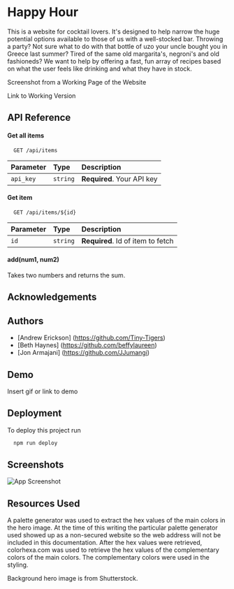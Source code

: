 # Happy Hour

This is a website for cocktail lovers. It's designed to help narrow the huge potential options available to those of us with a well-stocked bar. Throwing a party? Not sure what to do with that bottle of uzo your uncle bought you in Greece last summer? Tired of the same old margarita's, negroni's and old fashioneds? We want to help by offering a fast, fun array of recipes based on what the user feels like drinking and what they have in stock.


Screenshot from a Working Page of the Website

Link to Working Version
## API Reference

#### Get all items

```http://www.thecocktaildb.com/api/json/v1/1/filter.php?c=Cocktail
  GET /api/items
```

| Parameter | Type     | Description                |
| :-------- | :------- | :------------------------- |
| `api_key` | `string` | **Required**. Your API key |

#### Get item

```http
  GET /api/items/${id}
```

| Parameter | Type     | Description                       |
| :-------- | :------- | :-------------------------------- |
| `id`      | `string` | **Required**. Id of item to fetch |

#### add(num1, num2)

Takes two numbers and returns the sum.


## Acknowledgements


## Authors

* [Andrew Erickson] (https://github.com/Tiny-Tigers)
* [Beth Haynes]  (https://github.com/beffylaureen)
* [Jon Armajani] (https://github.com/JJumangi) 




## Demo

Insert gif or link to demo


## Deployment

To deploy this project run

```bash
  npm run deploy
```


## Screenshots

![App Screenshot](https://via.placeholder.com/468x300?text=App+Screenshot+Here)

## Resources Used

A palette generator was used to extract the hex values of the main colors in the hero image.  At the time of this writing the particular palette generator used showed up as a non-secured website so the web address will not be included in this documentation.  After the hex values were retrieved, colorhexa.com was used to retrieve the hex values of the complementary colors of the main colors.  The complementary colors were used in the styling.

Background hero image is from Shutterstock.

